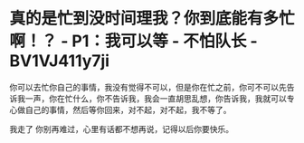 # 真的是忙到没时间理我？你到底能有多忙啊！？ - P1：我可以等 - 不怕队长 - BV1VJ411y7ji

你可以去忙你自己的事情，我没有觉得不可以，但是你在忙之前，你可不可以先告诉我一声，你在忙什么，你不告诉我，我会一直胡思乱想，你告诉我，我就可以专心做自己的事情，然后等你回来，对不起，对不起，我不等了。

我走了 你别再难过，心里有话都不想再说，记得以后你要快乐。